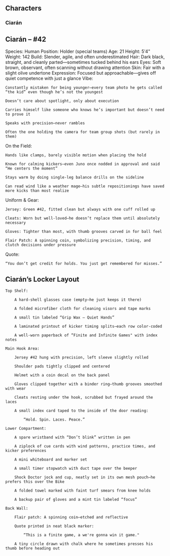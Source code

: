 ## **Characters**

### **Ciarán**
## Ciarán – #42

Species: Human
Position: Holder (special teams)
Age: 21
Height: 5'4"
Weight: 142
Build: Slender, agile, and often underestimated
Hair: Dark black, straight, and cleanly parted—sometimes tucked behind his ears
Eyes: Soft brown, observant, often scanning without drawing attention
Skin: Fair with a slight olive undertone
Expression: Focused but approachable—gives off quiet competence with just a glance
Vibe:

    Constantly mistaken for being younger—every team photo he gets called “the kid” even though he’s not the youngest

    Doesn’t care about spotlight, only about execution

    Carries himself like someone who knows he’s important but doesn’t need to prove it

    Speaks with precision—never rambles

    Often the one holding the camera for team group shots (but rarely in them)

On the Field:

    Hands like clamps, barely visible motion when placing the hold

    Known for calming kickers—even Juno once nodded in approval and said “He centers the moment”

    Stays warm by doing single-leg balance drills on the sideline

    Can read wind like a weather mage—his subtle repositionings have saved more kicks than most realize

Uniform & Gear:

    Jersey: Green #42, fitted clean but always with one cuff rolled up

    Cleats: Worn but well-loved—he doesn’t replace them until absolutely necessary

    Gloves: Tighter than most, with thumb grooves carved in for ball feel

    Flair Patch: A spinning coin, symbolizing precision, timing, and clutch decisions under pressure

Quote:

    “You don’t get credit for holds. You just get remembered for misses.”

## Ciarán’s Locker Layout

    Top Shelf:

        A hard-shell glasses case (empty—he just keeps it there)

        A folded microfiber cloth for cleaning visors and tape marks

        A small tin labeled “Grip Wax – Quiet Hands”

        A laminated printout of kicker timing splits—each row color-coded

        A well-worn paperback of “Finite and Infinite Games" with index notes

    Main Hook Area:

        Jersey #42 hung with precision, left sleeve slightly rolled

        Shoulder pads tightly clipped and centered

        Helmet with a coin decal on the back panel

        Gloves clipped together with a binder ring—thumb grooves smoothed with wear

        Cleats resting under the hook, scrubbed but frayed around the laces

        A small index card taped to the inside of the door reading:

            “Hold. Spin. Laces. Peace.”

    Lower Compartment:

        A spare wristband with “Don’t blink” written in pen

        A ziplock of cue cards with wind patterns, practice times, and kicker preferences

        A mini whiteboard and marker set

        A small timer stopwatch with duct tape over the beeper

        Shock Doctor jock and cup, neatly set in its own mesh pouch—he prefers this over the Bike

        A folded towel marked with faint turf smears from knee holds

        A backup pair of gloves and a mint tin labeled “focus”

    Back Wall:

        Flair patch: A spinning coin—etched and reflective

        Quote printed in neat black marker:

            “This is a finite game, a we're gonna win it game."

        A tiny circle drawn with chalk where he sometimes presses his thumb before heading out